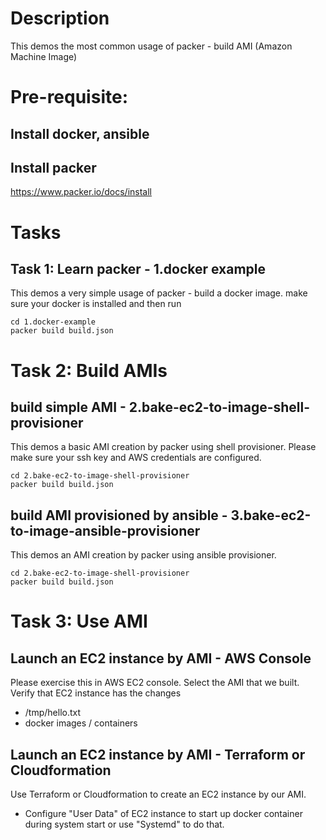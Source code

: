 # Description
This demos the most common usage of packer - build AMI (Amazon Machine Image)

# Pre-requisite: 

## Install docker, ansible
## Install packer

https://www.packer.io/docs/install


# Tasks
## Task 1: Learn packer - 1.docker example
This demos a very simple usage of packer - build a docker image.
make sure your docker is installed and then run
```
cd 1.docker-example
packer build build.json
```

# Task 2: Build AMIs
## build simple AMI - 2.bake-ec2-to-image-shell-provisioner
This demos a basic AMI creation by packer using shell provisioner. 
Please make sure your ssh key and AWS credentials are configured.
```
cd 2.bake-ec2-to-image-shell-provisioner
packer build build.json
```

## build AMI provisioned by ansible - 3.bake-ec2-to-image-ansible-provisioner
This demos an AMI creation by packer using ansible provisioner. 
```
cd 2.bake-ec2-to-image-shell-provisioner
packer build build.json
```

# Task 3: Use AMI
## Launch an EC2 instance by AMI - AWS Console
Please exercise this in AWS EC2 console. Select the AMI that we built. Verify that EC2 instance has the changes
 - /tmp/hello.txt
 - docker images / containers

## Launch an EC2 instance by AMI - Terraform or Cloudformation
Use Terraform or Cloudformation to create an EC2 instance by our AMI.
 - Configure "User Data" of EC2 instance to start up docker container during system start or use "Systemd" to do that.

